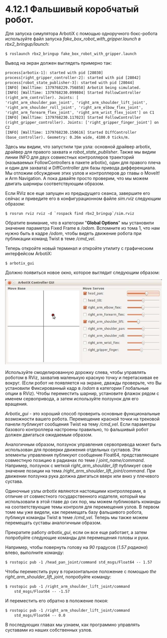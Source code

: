 # 4.12.1 Фальшивый коробчатый робот.

Для запуска симулятора ArbotiX с помощью одноручного бокс-робота используйте файл запуска _fake\_box\_robot\_with\_gripper.launch в rbx2\_bringup/launch_:

```text
$ roslaunch rbx2_bringup fake_box_robot_with_gripper.launch
```

Вывод на экран должен выглядеть примерно так:

```text
process[arbotix-1]: started with pid [28030] 
process[right_gripper_controller-2]: started with pid [28042] 
process[robot_state_publisher-3]: started with pid [28044]
[INFO] [WallTime: 1379768229.756858] ArbotiX being simulated. 
[INFO] [WallTime: 1379768230.099804] Started FollowController 
(right_arm_controller). Joints: [
'right_arm_shoulder_pan_joint', 'right_arm_shoulder_lift_joint', 
'right_arm_shoulder_roll_joint', 'right_arm_elbow_flex_joint', 
'right_arm_forearm_flex_joint', 'right_arm_wrist_flex_joint'] on C1
[INFO] [WallTime: 1379768230.117023] Started FollowController 
(right_gripper_controller). Joints: ['right_gripper_finger_joint'] on C2 
[INFO] [WallTime: 1379768230.150616] Started DiffController 
(base_controller). Geometry: 0.26m wide, 4100.0 ticks/m.
```

Здесь мы видим, что запустили три узла: основной драйвер arbotix, драйвер для правого захвата и _robot\_state\_publisher_. Также мы видим линии INFO для двух совместных контроллеров траекторий \(называемых FollowControllers в пакете arbotix\), один для правого плеча и один для захвата\) и DiffController для базы привода дифференциала. Мы отложим обсуждение этих узлов и контроллеров до главы о MoveIt! и Arm Navigation. А пока давайте просто проверим, что мы можем двигать шарниры соответствующим образом.

Если RViz все еще запущен из предыдущего сеанса, завершите его сейчас и приведите его в конфигурационном файле _sim.rviz_ следующим образом:

```text
$ rosrun rviz rviz -d `rospack find rbx2_bringup`/sim.rviz
```

Обратите внимание, что в категории "**Global Options**" мы установили значение параметра Fixed Frame в _/odom_. Вспомните из тома 1, что нам нужно быть в кадре _/odom_, чтобы видеть движение робота при публикации команд Twist в теме _/cmd\_vel_.

Теперь откройте новый терминал и откройте утилиту с графическим интерфейсом ArbotiX:

```text
$ arbotix_gui
```

Должно появиться новое окно, которое выглядит следующим образом:

![](../.gitbook/assets/bez-zagolovka24.png)

Используйте смоделированную дорожку слева, чтобы управлять роботом в RViz, захватив маленькую красную точку и перетаскивая ее вокруг. \(Если робот не появляется на экране, дважды проверьте, что Вы установили Фиксированный кадр в _/odom_ в категории Глобальные опции в RViz\). Чтобы переместить шарнир, установите флажок рядом с именем сервопривода, а затем используйте ползунок для его вращения.

_Arbotix\_gui_ - это хороший способ проверить основные функциональные возможности вашего робота. Перемещение красной точки на трековой панели публикует сообщения Twist на тему _/cmd\_vel_. Если параметры базового контроллера настроены правильно, то фальшивый робот должен двигаться ожидаемым образом.

Аналогичным образом, ползунок управления сервопривода может быть использован для проверки движения отдельных суставов. Эти элементы управления публикуют сообщение Float64, представляющее совместную позицию в радианах по теме / _joint\_name/command_. Например, ползунок с меткой _right\_arm\_shoulder\_lift_ публикует свое значение позиции на тема _/right\_arm\_shoulder\_lift\_joint/command_. При движении ползунка рука должна двигаться вверх или вниз у плечевого сустава.

Одиночные узлы _arbotix_ являются настоящими контроллерами, в отличие от совместного государственного издателя, который мы использовали в этой главе до сих пор, мы можем публиковать команды на соответствующие темы контроля для перемещения узлов. В первом томе мы уже видели, как перемещать базу фальшивого робота, публикуя команды Twist в теме _/cmd\_vel._ Теперь мы также можем перемещать суставы аналогичным образом.

Прекратите работу _arbotix\_gui_, если он все еще работает, а затем попробуйте следующие команды для перемещения головы и руки.

Например, чтобы повернуть голову на _90_ градусов \(_1.57 радиана_\) влево, выполните команду:

```text
$ rostopic pub -1 /head_pan_joint/command std_msgs/Float64 -- 1.57
```

Чтобы переместить руку в горизонтальное положение с помощью _the right\_arm\_shoulder\_lift\_joint_, попробуйте команду:

```text
$ rostopic pub -1 /right_arm_shoulder_lift_joint/command 
    std_msgs/Float64 -- -1.57
```

И переместить его обратно в положение покоя:

```text
$ rostopic pub -1 /right_arm_shoulder_lift_joint/command 
    std_msgs/Float64 -- 0.0
```

В последующих главах мы узнаем, как программно управлять суставами из наших собственных узлов.



